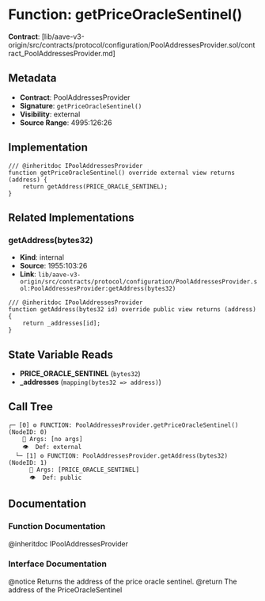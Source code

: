 # Function: getPriceOracleSentinel()

**Contract**: [lib/aave-v3-origin/src/contracts/protocol/configuration/PoolAddressesProvider.sol/contract_PoolAddressesProvider.md]

## Metadata

- **Contract**: PoolAddressesProvider
- **Signature**: `getPriceOracleSentinel()`
- **Visibility**: external
- **Source Range**: 4995:126:26

## Implementation

```solidity
/// @inheritdoc IPoolAddressesProvider
function getPriceOracleSentinel() override external view returns (address) {
    return getAddress(PRICE_ORACLE_SENTINEL);
}
```

## Related Implementations

### getAddress(bytes32)

- **Kind**: internal
- **Source**: 1955:103:26
- **Link**: `lib/aave-v3-origin/src/contracts/protocol/configuration/PoolAddressesProvider.sol:PoolAddressesProvider:getAddress(bytes32)`

```solidity
/// @inheritdoc IPoolAddressesProvider
function getAddress(bytes32 id) override public view returns (address) {
    return _addresses[id];
}
```

## State Variable Reads

- **PRICE_ORACLE_SENTINEL** (`bytes32`)
- **_addresses** (`mapping(bytes32 => address)`)

## Call Tree

```
┌─ [0] ⚙️ FUNCTION: PoolAddressesProvider.getPriceOracleSentinel() (NodeID: 0)
    💬 Args: [no args]
    👁️  Def: external
  └─ [1] ⚙️ FUNCTION: PoolAddressesProvider.getAddress(bytes32) (NodeID: 1)
      💬 Args: [PRICE_ORACLE_SENTINEL]
      👁️  Def: public
```

## Documentation

### Function Documentation

@inheritdoc IPoolAddressesProvider

### Interface Documentation

 @notice Returns the address of the price oracle sentinel.
 @return The address of the PriceOracleSentinel
